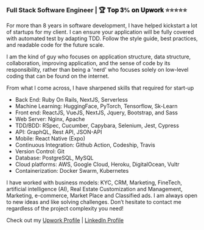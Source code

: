 ### Full Stack Software Engineer | 🏆 𝐓𝐨𝐩 𝟑% 𝐨𝐧 𝐔𝐩𝐰𝐨𝐫𝐤 ⭐⭐⭐⭐⭐

For more than 8 years in software development, I have helped kickstart a lot of startups for my client.
I can ensure your application will be fully covered with automated test by adapting TDD. Follow the style guide, best practices, and readable code for the future scale.

I am the kind of guy who focuses on application structure, data structure, collaboration, improving application, and the sense of code by its responsibility, rather than being a 'nerd' who focuses solely on low-level coding that can be found on the internet.

From what I come across, I have sharpened skills that required for start-up
- Back End: Ruby On Rails, NextJS, Serverless
- Machine Learning: HuggingFace, PyTorch, Tensorflow, Sk-Learn
- Front end: ReactJS, VueJS, NextJS, Jquery, Bootstrap, and Sass
- Web Server: Nginx, Apache
- TDD/BDD: RSpec, Cucumber, Capybara, Selenium, Jest, Cypress
- API: GraphQL, Rest API, JSON-API
- Mobile: React Native (Expo)
- Continuous Integration: Github Action, Codeship, Travis
- Version Control: Git
- Database: PostgreSQL, MySQL
- Cloud platforms: AWS, Google Cloud, Heroku, DigitalOcean, Vultr
- Containerization: Docker Swarm, Kubernetes


I have worked with business models: KYC, CRM, Marketing, FineTech, artificial intelligence (AI), Real Estate Customization and Management, Marketing, e-commerce, Market Place and Classified ads.
I am always open to new ideas and like solving challenges. Don’t hesitate to contact me regardless of the project complexity you need!

Check out my [Upwork Profile](https://www.upwork.com/freelancers/~019c06dd3d4065a0ac) | [LinkedIn Profile](https://www.linkedin.com/in/uysim-ty/)
